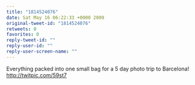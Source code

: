 ```yaml
---
title: "1814524076"
date: Sat May 16 06:22:33 +0000 2009
original-tweet-id: "1814524076"
retweets: 0
favorites: 0
reply-tweet-id: ""
reply-user-id: ""
reply-user-screen-name: ""
---
```

Everything packed into one small bag for a 5 day photo trip to Barcelona!  http://twitpic.com/59st7
